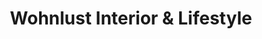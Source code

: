---
title: "Wohnlust Interior & Lifestyle"
url: /fulda/wohnlust-interior-und-lifestyle/
shop: Raumausstattung
---